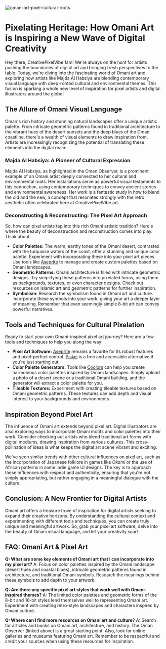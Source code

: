 ![oman-art-pixel-cultural-roots](https://images.pexels.com/photos/31828717/pexels-photo-31828717.jpeg?auto=compress&cs=tinysrgb&fit=crop&h=627&w=1200)

# Pixelating Heritage: How Omani Art is Inspiring a New Wave of Digital Creativity

Hey there, CreativePixelVibe fam! We're always on the hunt for artists pushing the boundaries of digital art and bringing fresh perspectives to the table. Today, we're diving into the fascinating world of Omani art and exploring how artists like Majda Al Habsiya are blending contemporary visual language with deep-rooted cultural and environmental themes. This fusion is sparking a whole new level of inspiration for pixel artists and digital illustrators around the globe!

## The Allure of Omani Visual Language

Oman's rich history and stunning natural landscapes offer a unique artistic palette. From intricate geometric patterns found in traditional architecture to the vibrant hues of the desert sunsets and the deep blues of the Omani coastline, there's a wealth of visual elements to draw inspiration from. Artists are increasingly recognizing the potential of translating these elements into the digital realm.

### Majda Al Habsiya: A Pioneer of Cultural Expression

Majda Al Habsiya, as highlighted in the Oman Observer, is a prominent example of an Omani artist deeply connected to her cultural and environmental roots. Her installations serve as powerful visual testaments to this connection, using contemporary techniques to convey ancient stories and environmental awareness. Her work is a fantastic study in how to blend the old and the new, a concept that resonates strongly with the retro aesthetic often celebrated here at CreativePixelVibe.art.

### Deconstructing & Reconstructing: The Pixel Art Approach

So, how can pixel artists tap into this rich Omani artistic tradition? Here's where the beauty of deconstruction and reconstruction comes into play. Think about:

*   **Color Palettes:** The warm, earthy tones of the Omani desert, contrasted with the turquoise waters of the coast, offer a stunning and unique color palette. Experiment with incorporating these into your pixel art pieces. Use tools like [Aseprite](https://www.aseprite.org/) to manage and create custom palettes based on Omani landscapes.
*   **Geometric Patterns:** Omani architecture is filled with intricate geometric designs. Try simplifying these patterns into pixelated forms, using them as backgrounds, textures, or even character designs. Check out resources on Islamic art and geometric patterns for further inspiration.
*   **Symbolism:** Research the symbolism found in Omani art and culture. Incorporate these symbols into your work, giving your art a deeper layer of meaning. Remember that even seemingly simple 8-bit art can convey powerful narratives.

## Tools and Techniques for Cultural Pixelation

Ready to start your own Omani-inspired pixel art journey? Here are a few tools and techniques to help you along the way:

*   **Pixel Art Software:** [Aseprite](https://www.aseprite.org/) remains a favorite for its robust features and pixel-perfect control. [Piskel](https://www.piskelapp.com/) is a free and accessible alternative if you're just starting out.
*   **Color Palette Generators:** Tools like [Coolors](https://coolors.co/) can help you create harmonious color palettes inspired by Omani landscapes. Simply upload a photo of a desert scene or a traditional Omani building, and the generator will extract a color palette for you.
*   **Tileable Textures:** Experiment with creating tileable textures based on Omani geometric patterns. These textures can add depth and visual interest to your backgrounds and environments.

## Inspiration Beyond Pixel Art

The influence of Omani art extends beyond pixel art. Digital illustrators are also exploring ways to incorporate Omani motifs and color palettes into their work. Consider checking out artists who blend traditional art forms with digital mediums, drawing inspiration from various cultures. This cross-pollination of ideas is what keeps the digital art scene vibrant and exciting.

We've seen similar trends with other cultural influences on pixel art, such as the incorporation of Japanese folklore in games like *Okami* or the use of African patterns in some indie game UI designs. The key is to approach these influences with respect and authenticity, ensuring that you're not simply appropriating, but rather engaging in a meaningful dialogue with the culture.

## Conclusion: A New Frontier for Digital Artists

Omani art offers a treasure trove of inspiration for digital artists seeking to expand their creative horizons. By understanding the cultural context and experimenting with different tools and techniques, you can create truly unique and meaningful artwork. So, grab your pixel art software, delve into the beauty of Omani visual language, and let your creativity soar!

## FAQ: Omani Art & Pixel Art

**Q: What are some key elements of Omani art that I can incorporate into my pixel art?**
A: Focus on color palettes inspired by the Omani landscape (desert hues and coastal blues), intricate geometric patterns found in architecture, and traditional Omani symbols. Research the meanings behind these symbols to add depth to your artwork.

**Q: Are there any specific pixel art styles that work well with Omani-inspired themes?**
A: The limited color palettes and geometric forms of the 8-bit and 16-bit styles lend themselves well to representing Omani art. Experiment with creating retro-style landscapes and characters inspired by Omani culture.

**Q: Where can I find more resources on Omani art and culture?**
A: Search for articles and books on Omani art, architecture, and history. The Oman Observer (linked above) is a great starting point. Also, look for online galleries and museums featuring Omani art. Remember to be respectful and credit your sources when using these resources for inspiration.
